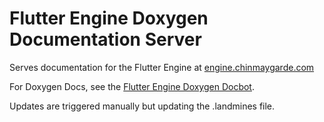 # Flutter Engine Doxygen Documentation Server

Serves documentation for the Flutter Engine at [engine.chinmaygarde.com](https://engine.chinmaygarde.com)

For Doxygen Docs, see the [Flutter Engine Doxygen Docbot](https://github.com/chinmaygarde/flutter_docbot).

Updates are triggered manually but updating the .landmines file.
